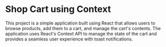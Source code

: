 # Shop Cart using Context 

This project is a simple application built using React that allows users to browse products, add them to a cart, and manage the cart's contents. The application uses React's Context API to manage the state of the cart and provides a seamless user experience with toast notifications.

